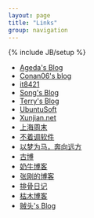 ```yaml
---
layout: page
title: "Links"
group: navigation
---
```

{% include JB/setup %}

<ul>
<li><a href="http://jianyin.org" title="老A">Ageda&#039;s Blog</a></li>
<li><a href="http://blog.conan06.com/" title="Conan06@北京">Conan06&#039;s blog</a></li>
<li><a href="http://www.it8421.com/" title="小Q@马鞍山">it8421</a></li>
<li><a href="http://songtl.com/" title="宋廷龙@桂林">Song's Blog</a></li>
<li><a href="http://terrychen.info/" title="陈敏@北京">Terry&#039;s Blog</a></li>
<li><a href="http://www.ubuntusoft.com/" title="灵亦rEd@肇庆">UbuntuSoft</a></li>
<li><a href="http://xunjian.net" title="陈训坚@桂林">Xunjian.net</a></li>
<li><a href="http://since1989.org/" title="王亚平@上海">上海周末</a></li>
<li><a href="http://bzdiao.com/" title="Bruse@西安">不着调软件</a></li>
<li><a href="http://lhcy.info" title=" 林海草原@锦州">以梦为马，奔向远方</a></li>
<li><a href="http://gubo.org" title="许凯@焦作">古博</a></li>
<li><a href="http://www.nenew.net/" title="奶牛@淄博">奶牛博客</a></li>
<li><a href="http://www.zhanggang.net/" title="张刚@长沙">张刚的博客</a></li>
<li><a href="http://betabone.com" title="betabone@杭州">排骨日记</a></li>
<li><a href="http://www.chenstory.com/" title="陈荣强@桂林">枯木博客</a></li>
<li><a href="http://www.makiller.com" title="马震南@桂林">贼头&#039;s Blog</a></li>
</ul>
